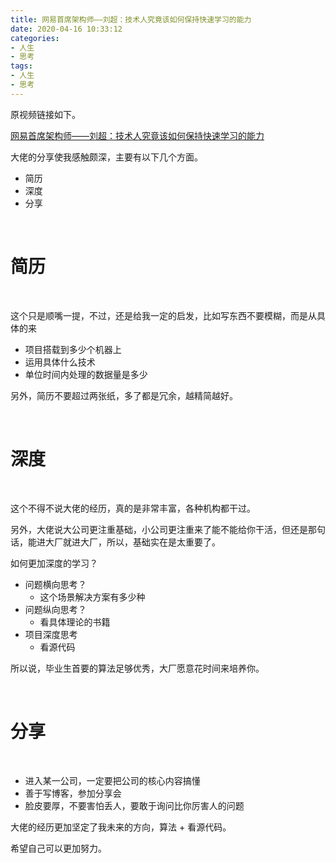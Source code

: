 ```yaml
---
title: 网易首席架构师——刘超：技术人究竟该如何保持快速学习的能力
date: 2020-04-16 10:33:12
categories:
- 人生
- 思考
tags:
- 人生
- 思考
---
```

原视频链接如下。

[网易首席架构师——刘超：技术人究竟该如何保持快速学习的能力](https://b23.tv/BV1Fc411h7G3)

<!-- more -->

大佬的分享使我感触颇深，主要有以下几个方面。

- 简历
- 深度
- 分享

<br/>

# 简历

<br/>

这个只是顺嘴一提，不过，还是给我一定的启发，比如写东西不要模糊，而是从具体的来

- 项目搭载到多少个机器上
- 运用具体什么技术
- 单位时间内处理的数据量是多少

另外，简历不要超过两张纸，多了都是冗余，越精简越好。

<br/>

# 深度

<br/>

这个不得不说大佬的经历，真的是非常丰富，各种机构都干过。

另外，大佬说大公司更注重基础，小公司更注重来了能不能给你干活，但还是那句话，能进大厂就进大厂，所以，基础实在是太重要了。

如何更加深度的学习？

- 问题横向思考？
	- 这个场景解决方案有多少种
- 问题纵向思考？
	- 看具体理论的书籍
- 项目深度思考
	- 看源代码

所以说，毕业生首要的算法足够优秀，大厂愿意花时间来培养你。

<br/>

# 分享

<br/>

- 进入某一公司，一定要把公司的核心内容搞懂
- 善于写博客，参加分享会
- 脸皮要厚，不要害怕丢人，要敢于询问比你厉害人的问题

大佬的经历更加坚定了我未来的方向，算法 + 看源代码。

希望自己可以更加努力。

